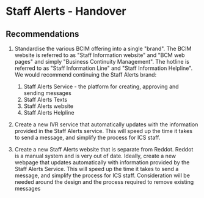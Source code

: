 # Staff Alerts - Handover

## Recommendations

1. Standardise the various BCIM offering into a single "brand". The BCIM website is referred to as "Staff Information website" and "BCM web pages" and simply "Business Continuity Management". The hotline is referred to as "Staff Information Line" and "Staff Information Helpline". We would recommend continuing the Staff Alerts brand:
   1. Staff Alerts Service - the platform for creating, approving and sending messages
   1. Staff Alerts Texts
   1. Staff Alerts website
   1. Staff Alerts Helpline

1. Create a new IVR service that automatically updates with the information provided in the Staff Alerts service. This will speed up the time it takes to send a message, and simplify the process for ICS staff.

1. Create a new Staff Alerts website that is separate from Reddot. Reddot is a manual system and is very out of date. Ideally, create a new webpage that updates automatically with information provided by the Staff Alerts Service. This will speed up the time it takes to send a message, and simplify the process for ICS staff. Consideration will be needed around the design and the process required to remove existing messages
